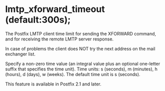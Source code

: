 # lmtp_xforward_timeout (default:300s); 


The Postfix LMTP client time limit for sending the XFORWARD command,
and for receiving the remote LMTP server response.



In case of problems the client does NOT try the next address on
the mail exchanger list.


 Specify a non-zero time value (an integral value plus an optional
one-letter suffix that specifies the time unit).  Time units: s
(seconds), m (minutes), h (hours), d (days), w (weeks).
The default time unit is s (seconds).  


This feature is available in Postfix 2.1 and later.



